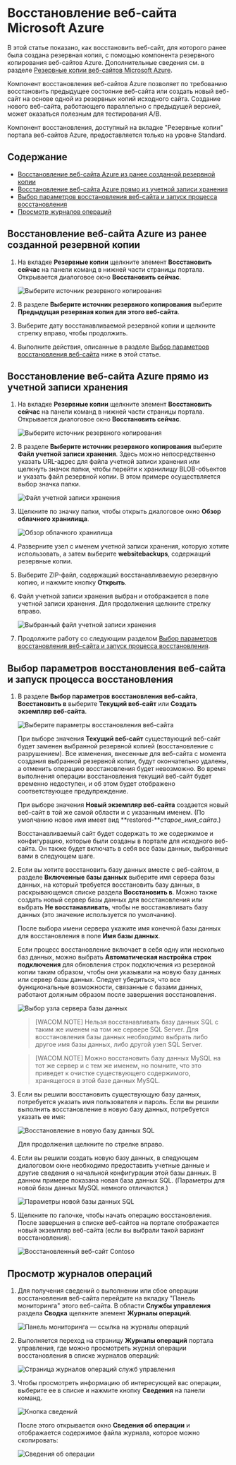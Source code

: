 <properties linkid="web-sites-restore" urlDisplayName="Restore a Microsoft Azure website" pageTitle="Restore a Microsoft Azure website" metaKeywords="Azure Websites, Restore, restoring" description="Learn how to restore your Azure websites from backup." metaCanonical="" services="web-sites" documentationCenter="" title="Restore a Microsoft Azure website" authors="cephalin"  solutions="" writer="cephalin" manager="wpickett" editor="mollybos"  />

<tags ms.service="web-sites" ms.workload="web" ms.tgt_pltfrm="na" ms.devlang="na" ms.topic="article" ms.date="01/01/1900" ms.author="cephalin"></tags>

# Восстановление веб-сайта Microsoft Azure

В этой статье показано, как восстановить веб-сайт, для которого ранее была создана резервная копия, с помощью компонента резервного копирования веб-сайтов Azure. Дополнительные сведения см. в разделе [Резервные копии веб-сайтов Microsoft Azure][Резервные копии веб-сайтов Microsoft Azure].

Компонент восстановления веб-сайтов Azure позволяет по требованию восстановить предыдущее состояние веб-сайта или создать новый веб-сайт на основе одной из резервных копий исходного сайта. Создание нового веб-сайта, работающего параллельно с предыдущей версией, может оказаться полезным для тестирования A/B.

Компонент восстановления, доступный на вкладке "Резервные копии" портала веб-сайтов Azure, предоставляется только на уровне Standard.

## Содержание

-   [Восстановление веб-сайта Azure из ранее созданной резервной копии][Восстановление веб-сайта Azure из ранее созданной резервной копии]
-   [Восстановление веб-сайта Azure прямо из учетной записи хранения][Восстановление веб-сайта Azure прямо из учетной записи хранения]
-   [Выбор параметров восстановления веб-сайта и запуск процесса восстановления][Выбор параметров восстановления веб-сайта и запуск процесса восстановления]
-   [Просмотр журналов операций][Просмотр журналов операций]

<a name="PreviousBackup"></a>

## Восстановление веб-сайта Azure из ранее созданной резервной копии

1.  На вкладке **Резервные копии** щелкните элемент **Восстановить сейчас** на панели команд в нижней части страницы портала. Открывается диалоговое окно **Восстановить сейчас**.

    ![Выберите источник резервного копирования][Выберите источник резервного копирования]

2.  В разделе **Выберите источник резервного копирования** выберите **Предыдущая резервная копия для этого веб-сайта**.
3.  Выберите дату восстанавливаемой резервной копии и щелкните стрелку вправо, чтобы продолжить.
4.  Выполните действия, описанные в разделе [Выбор параметров восстановления веб-сайта][Выбор параметров восстановления веб-сайта и запуск процесса восстановления] ниже в этой статье.

<a name="StorageAccount"></a>

## Восстановление веб-сайта Azure прямо из учетной записи хранения

1.  На вкладке **Резервные копии** щелкните элемент **Восстановить сейчас** на панели команд в нижней части страницы портала. Открывается диалоговое окно **Восстановить сейчас**.

    ![Выберите источник резервного копирования][Выберите источник резервного копирования]

2.  В разделе **Выберите источник резервного копирования** выберите **Файл учетной записи хранения**. Здесь можно непосредственно указать URL-адрес для файла учетной записи хранения или щелкнуть значок папки, чтобы перейти к хранилищу BLOB-объектов и указать файл резервной копии. В этом примере осуществляется выбор значка папки.

    ![Файл учетной записи хранения][Файл учетной записи хранения]

3.  Щелкните по значку папки, чтобы открыть диалоговое окно **Обзор облачного хранилища**.

    ![Обзор облачного хранилища][Обзор облачного хранилища]

4.  Разверните узел с именем учетной записи хранения, которую хотите использовать, а затем выберите **websitebackups**, содержащий резервные копии.
5.  Выберите ZIP-файл, содержащий восстанавливаемую резервную копию, и нажмите кнопку **Открыть**.
6.  Файл учетной записи хранения выбран и отображается в поле учетной записи хранения. Для продолжения щелкните стрелку вправо.

    ![Выбранный файл учетной записи хранения][Выбранный файл учетной записи хранения]

7.  Продолжите работу со следующим разделом [Выбор параметров восстановления веб-сайта и запуск процесса восстановления][Выбор параметров восстановления веб-сайта и запуск процесса восстановления].

<a name="RestoreSettings"></a>

## Выбор параметров восстановления веб-сайта и запуск процесса восстановления

1.  В разделе **Выбор параметров восстановления веб-сайта**, **Восстановить в** выберите **Текущий веб-сайт** или **Создать экземпляр веб-сайта**.

    ![Выберите параметры восстановления веб-сайта][Выберите параметры восстановления веб-сайта]

    При выборе значения **Текущий веб-сайт** существующий веб-сайт будет заменен выбранной резервной копией (восстановление с разрушением). Все изменения, внесенные для веб-сайта с момента создания выбранной резервной копии, будут окончательно удалены, а отменить операцию восстановления будет невозможно. Во время выполнения операции восстановления текущий веб-сайт будет временно недоступен, и об этом будет отображено соответствующее предупреждение.

    При выборе значения **Новый экземпляр веб-сайта** создается новый веб-сайт в той же самой области и с указанным именем. (По умолчанию новое имя имеет вид **restored-***старое\_имя\_сайта*.)

    Восстанавливаемый сайт будет содержать то же содержимое и конфигурацию, которые были созданы в портале для исходного веб-сайта. Он также будет включать в себя все базы данных, выбранные вами в следующем шаге.

2.  Если вы хотите восстановить базу данных вместе с веб-сайтом, в разделе **Включенные базы данных** выберите имя сервера базы данных, на который требуется восстановить базу данных, в раскрывающемся списке раздела **Восстановить в**. Можно также создать новый сервер базы данных для восстановления или выбрать **Не восстанавливать**, чтобы не восстанавливать базу данных (это значение используется по умолчанию).

    После выбора имени сервера укажите имя конечной базы данных для восстановления в поле **Имя базы данных**.

    Если процесс восстановление включает в себя одну или несколько баз данных, можно выбрать **Автоматическая настройка строк подключения** для обновления строк подключения из резервной копии таким образом, чтобы они указывали на новую базу данных или сервер базы данных. Следует убедиться, что все функциональные возможности, связанные с базами данных, работают должным образом после завершения восстановления.

    ![Выбор узла сервера базы данных][Выбор узла сервера базы данных]

    > [WACOM.NOTE] Нельзя восстанавливать базу данных SQL с таким же именем на том же сервере SQL Server. Для восстановления базы данных необходимо выбрать либо другое имя базы данных, либо другой узел SQL Server.

    > [WACOM.NOTE] Можно восстановить базу данных MySQL на тот же сервер и с тем же именем, но помните, что это приведет к очистке существующего содержимого, хранящегося в этой базе данных MySQL.

3.  Если вы решили восстановить существующую базу данных, потребуется указать имя пользователя и пароль. Если вы решили выполнить восстановление в новую базу данных, потребуется указать ее имя:

    ![Восстановление в новую базу данных SQL][Восстановление в новую базу данных SQL]

    Для продолжения щелкните по стрелке вправо.

4.  Если вы решили создать новую базу данных, в следующем диалоговом окне необходимо предоставить учетные данные и другие сведения о начальной конфигурации этой базы данных. В данном примере показана новая база данных SQL. (Параметры для новой базы данных MySQL немного отличаются.)

    ![Параметры новой базы данных SQL][Параметры новой базы данных SQL]

5.  Щелкните по галочке, чтобы начать операцию восстановления. После завершения в списке веб-сайтов на портале отображается новый экземпляр веб-сайта (если вы выбрали такой вариант восстановления).

    ![Восстановленный веб-сайт Contoso][Восстановленный веб-сайт Contoso]

<a name="OperationLogs"></a>

## Просмотр журналов операций

1.  Для получения сведений о выполнении или сбое операции восстановления веб-сайта перейдите на вкладку "Панель мониторинга" этого веб-сайта. В области **Службы управления** раздела **Сводка** щелкните элемент **Журналы операций**.

    ![Панель мониторинга — ссылка на журналы операций][Панель мониторинга — ссылка на журналы операций]

2.  Выполняется переход на страницу **Журналы операций** портала управления, где можно просмотреть журнал операции восстановления в списке журналов операций:

    ![Страница журналов операций служб управления][Страница журналов операций служб управления]

3.  Чтобы просмотреть информацию об интересующей вас операции, выберите ее в списке и нажмите кнопку **Сведения** на панели команд.

    ![Кнопка сведений][Кнопка сведений]

    После этого открывается окно **Сведения об операции** и отображается содержимое файла журнала, которое можно скопировать:

    ![Сведения об операции][Сведения об операции]

<!-- IMAGES -->

  [Резервные копии веб-сайтов Microsoft Azure]: http://www.windowsazure.com/ru-ru/documentation/articles/web-sites-backup/
  [Восстановление веб-сайта Azure из ранее созданной резервной копии]: #PreviousBackup
  [Восстановление веб-сайта Azure прямо из учетной записи хранения]: #StorageAccount
  [Выбор параметров восстановления веб-сайта и запуск процесса восстановления]: #RestoreSettings
  [Просмотр журналов операций]: #OperationLogs
  [Выберите источник резервного копирования]: ./media/web-sites-restore/01ChooseBackupSource.png
  [Файл учетной записи хранения]: ./media/web-sites-restore/02StorageAccountFile.png
  [Обзор облачного хранилища]: ./media/web-sites-restore/03BrowseCloudStorage.png
  [Выбранный файл учетной записи хранения]: ./media/web-sites-restore/04StorageAccountFileSelected.png
  [Выберите параметры восстановления веб-сайта]: ./media/web-sites-restore/05ChooseRestoreSettings.png
  [Выбор узла сервера базы данных]: ./media/web-sites-restore/06ChooseDBServer.png
  [Восстановление в новую базу данных SQL]: ./media/web-sites-restore/07RestoreToNewSQLDB.png
  [Параметры новой базы данных SQL]: ./media/web-sites-restore/08NewSQLDBConfig.png
  [Восстановленный веб-сайт Contoso]: ./media/web-sites-restore/09RestoredContosoWebSite.png
  [Панель мониторинга — ссылка на журналы операций]: ./media/web-sites-restore/10DashboardOperationLogsLink.png
  [Страница журналов операций служб управления]: ./media/web-sites-restore/11ManagementServicesOperationLogsList.png
  [Кнопка сведений]: ./media/web-sites-restore/12DetailsButton.png
  [Сведения об операции]: ./media/web-sites-restore/13OperationDetails.png
